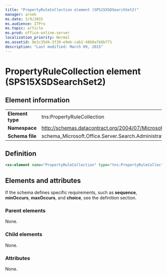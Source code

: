 ```yaml
---
title: "PropertyRuleCollection element (SPS15XSDSearchSet2)"
manager: arnek
ms.date: 3/9/2015
ms.audience: ITPro
ms.topic: article
ms.prod: office-online-server
localization_priority: Normal
ms.assetid: 9e2c35d4-3f39-e9eb-cab1-4868a7b8b771
description: "Last modified: March 09, 2015"
---
```


# PropertyRuleCollection element (SPS15XSDSearchSet2)

 
  
## Element information

|||
|:-----|:-----|
|**Element type** <br/> |tns:PropertyRuleCollection  <br/> |
|**Namespace** <br/> |http://schemas.datacontract.org/2004/07/Microsoft.Office.Server.Search.Administration  <br/> |
|**Schema file** <br/> |schema_Microsoft.Office.Server.Search.Administration.xsd  <br/> |
   
## Definition

```XML
<xs:element name="PropertyRuleCollection" type="tns:PropertyRuleCollection"></xs:element>

```

## Elements and attributes

If the schema defines specific requirements, such as **sequence**, **minOccurs**, **maxOccurs**, and **choice**, see the definition section. 
  
### Parent elements

None.
  
### Child elements

None.
  
### Attributes

None.
  

